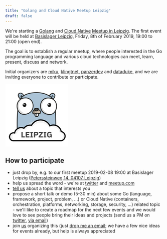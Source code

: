 ```yaml
---
title: "Golang and Cloud Native Meetup Leipzig"
draft: false
---
```


We're starting a [Golang](https://golang.org/) and [Cloud
Native](https://www.cncf.io/) [Meetup in
Leipzig](https://www.meetup.com/Leipzig-Golang-and-Cloud/). The first event
will be held at [Basislager Leipzig](https://www.basislager.co/), Friday, 8th
of February 2019, 19:00 to 21:00 (open end).

The goal is to establish a regular meetup, where people interested in the Go
programming language and various cloud technologies can meet, learn, present,
discuss and network.

Initial organizers are [miku](https://github.com/miku/),
[klingtnet](https://github.com/klingtnet),
[panzerdev](https://github.com/panzerdev) and
[dataduke](https://github.com/dataduke), and we are inviting everyone to
contribute or participate.

![Depiction of a Leipzig Cloud Gopher](logo-s.png)

## How to participate

* just drop by, e.g. to our first meetup 2019-02-08 19:00 at Basislager Leipzig ([Peterssteinweg 14, 04107 Leipzig](https://www.openstreetmap.org/way/48232845))
* help us spread the word - we're at [twitter](https://twitter.com/golang_leipzig) and [meetup.com](https://www.meetup.com/Leipzig-Golang-and-Cloud/)
* [tell us](https://www.meetup.com/Leipzig-Golang-and-Cloud/#discussions) about a topic that interests you
* propose a short talk or demo (5-30 min) about some Go (language, framework,
  project, problem, ...) or Cloud Native (containers, orchestration, platforms,
networking, storage, security, ...) related topic - we'll like to create a
roadmap for the next few events and we would love to see people bring their
ideas and projects (send us a PM on [twitter](https://twitter.com/golang_leipzig), [via email](mailto:martin.czygan@gmail.com))
* join
  [us](https://www.meetup.com/Leipzig-Golang-and-Cloud/members/?op=leaders)
organizing this (just [drop me an email](mailto:martin.czygan@gmail.com); we
have a few nice ideas for events already, but help is always appreciated
